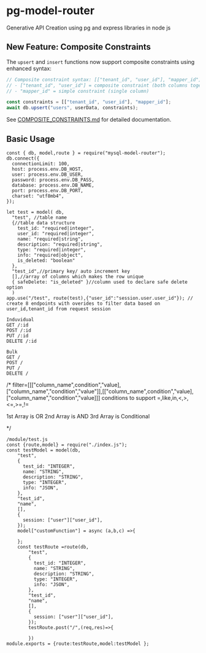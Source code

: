 # pg-model-router

Generative API Creation using pg and express libraries in node js

## New Feature: Composite Constraints

The `upsert` and `insert` functions now support composite constraints using enhanced syntax:

```javascript
// Composite constraint syntax: [["tenant_id", "user_id"], "mapper_id"]
// - ["tenant_id", "user_id"] = composite constraint (both columns together)
// - "mapper_id" = simple constraint (single column)

const constraints = [["tenant_id", "user_id"], "mapper_id"];
await db.upsert("users", userData, constraints);
```

See [COMPOSITE_CONSTRAINTS.md](./COMPOSITE_CONSTRAINTS.md) for detailed documentation.

## Basic Usage

```
const { db, model,route } = require("mysql-model-router");
db.connect({
  connectionLimit: 100,
  host: process.env.DB_HOST,
  user: process.env.DB_USER,
  password: process.env.DB_PASS,
  database: process.env.DB_NAME,
  port: process.env.DB_PORT,
  charset: "utf8mb4",
});

let test = model( db,
  "test", //table name
  {//table data structure
    test_id: "required|integer",
    user_id: "required|integer",
    name: "required|string",
    description: "required|string",
    type: "required|integer",
    info: "required|object",
    is_deleted: "boolean"
  },
  "test_id",//primary key/ auto increment key
  [],//array of columns which makes the row unique
  { safeDelete: "is_deleted" }//column used to declare safe delete option
  )
app.use("/test", route(test),{"user_id":"session.user.user_id"}); // create 8 endpoints with overides to filter data based on user_id,tenant_id from request session

Induvidual
GET /:id
POST /:id
PUT /:id
DELETE /:id

Bulk
GET /
POST /
PUT /
DELETE /
```

/\*
filter=[[["column_name",condition","value],["column_name","condition","value"]],[["column_name",condition","value],["column_name","condition","value]]]
conditions to support
=,like,in,<,>,<=,>=,!=

1st Array is OR
2nd Array is AND
3rd Array is Conditional

\*/

```
/module/test.js
const {route,model} = require("./index.js");
const testModel = model(db,
    "test",
    {
      test_id: "INTEGER",
      name: "STRING",
      description: "STRING",
      type: "INTEGER",
      info: "JSON",
    },
    "test_id",
    "name",
    [],
    {
      session: ["user"]["user_id"],
    });
    model["customFunction"] = async (a,b,c) =>{

    };
    const testRoute =route(db,
        "test",
        {
          test_id: "INTEGER",
          name: "STRING",
          description: "STRING",
          type: "INTEGER",
          info: "JSON",
        },
        "test_id",
        "name",
        [],
        {
          session: ["user"]["user_id"],
        });
        testRoute.post("/",(req,res)=>{

        })
module.exports = {route:testRoute,model:testModel };
```
